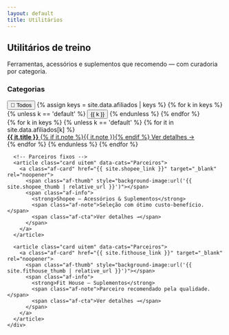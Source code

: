 ```yaml
---
layout: default
title: Utilitários
---
```


<section class="blog-header">
  <h1>Utilitários de treino</h1>
  <p>Ferramentas, acessórios e suplementos que recomendo — com curadoria por categoria.</p>
</section>

<div class="blog-layout">
  <!-- Barra lateral: categorias -->
  <aside class="blog-sidebar">
    <h3>Categorias</h3>
    <nav class="blog-filtros-vertical" id="ufiltros">
      <button class="on" data-filter="all">🧰 Todos</button>
      {% assign keys = site.data.afiliados | keys %}
      {% for k in keys %}
        {% unless k == 'default' %}
          <button data-filter="{{ k }}">{{ k }}</button>
        {% endunless %}
      {% endfor %}
    </nav>
  </aside>

  <!-- Lista -->
  <section class="blog-lista">
    <div class="cards" id="ugrid">
      {% for k in keys %}
        {% unless k == 'default' %}
          {% for it in site.data.afiliados[k] %}
            <article class="card uitem" data-cats="{{ k }}">
              <a class="af-card" href="{{ it.url }}" target="_blank" rel="noopener">
                <span class="af-thumb"
                      style="background-image:url('{{ it.image | default: site.default_af_thumb | relative_url }}')"></span>
                <span class="af-info">
                  <strong>{{ it.title }}</strong>
                  {% if it.note %}<span class="af-note">{{ it.note }}</span>{% endif %}
                  <span class="af-cta">Ver detalhes →</span>
                </span>
              </a>
            </article>
          {% endfor %}
        {% endunless %}
      {% endfor %}

      <!-- Parceiros fixos -->
      <article class="card uitem" data-cats="Parceiros">
        <a class="af-card" href="{{ site.shopee_link }}" target="_blank" rel="noopener">
          <span class="af-thumb" style="background-image:url('{{ site.shopee_thumb | relative_url }}')"></span>
          <span class="af-info">
            <strong>Shopee — Acessórios & Suplementos</strong>
            <span class="af-note">Seleção com ótimo custo-benefício.</span>
            <span class="af-cta">Ver detalhes →</span>
          </span>
        </a>
      </article>

      <article class="card uitem" data-cats="Parceiros">
        <a class="af-card" href="{{ site.fithouse_link }}" target="_blank" rel="noopener">
          <span class="af-thumb" style="background-image:url('{{ site.fithouse_thumb | relative_url }}')"></span>
          <span class="af-info">
            <strong>Fit House — Suplementos</strong>
            <span class="af-note">Parceiro recomendado pela qualidade.</span>
            <span class="af-cta">Ver detalhes →</span>
          </span>
        </a>
      </article>
    </div>
  </section>
</div>

<script>
(function(){
  const cards = Array.from(document.querySelectorAll('.uitem'));
  const btns  = Array.from(document.querySelectorAll('#ufiltros [data-filter]'));
  btns.forEach(btn=>{
    btn.addEventListener('click', ()=>{
      btns.forEach(b=>b.classList.remove('on'));
      btn.classList.add('on');
      const f = (btn.dataset.filter || 'all').toLowerCase();
      cards.forEach(c=>{
        const cats = (c.dataset.cats || '').toLowerCase();
        c.style.display = (f === 'all' || cats.includes(f)) ? '' : 'none';
      });
    });
  });
})();
</script>
